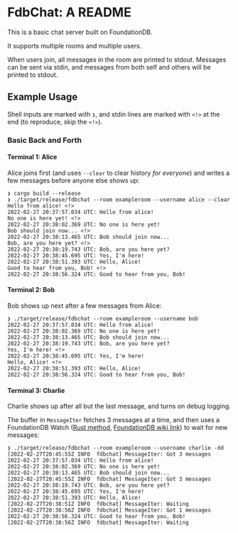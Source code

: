 # FdbChat: A README

This is a basic chat server built on FoundationDB.

It supports multiple rooms and multiple users.

When users join, all messages in the room are printed to stdout. Messages can be sent via stdin, and messages from both self and others will be printed to stdout.

## Example Usage

Shell inputs are marked with `❯`, and stdin lines are marked with `<!>` at the end (to reproduce, skip the `<!>`).

### Basic Back and Forth

#### Terminal 1: Alice

Alice joins first (and uses `--clear` to clear history _for everyone_) and writes a few messages before anyone else shows up:

```
❯ cargo build --release
❯ ./target/release/fdbchat --room exampleroom --username alice --clear
Hello from alice! <!>
2022-02-27 20:37:57.034 UTC: Hello from alice!
No one is here yet! <!>
2022-02-27 20:38:02.369 UTC: No one is here yet!
Bob should join now... <!>
2022-02-27 20:38:13.465 UTC: Bob should join now...
Bob, are you here yet? <!>
2022-02-27 20:38:19.743 UTC: Bob, are you here yet?
2022-02-27 20:38:45.695 UTC: Yes, I'm here!
2022-02-27 20:38:51.393 UTC: Hello, Alice!
Good to hear from you, Bob! <!>
2022-02-27 20:38:56.324 UTC: Good to hear from you, Bob!
```

#### Terminal 2: Bob

Bob shows up next after a few messages from Alice:

```
❯ ./target/release/fdbchat --room exampleroom --username bob         
2022-02-27 20:37:57.034 UTC: Hello from alice!
2022-02-27 20:38:02.369 UTC: No one is here yet!
2022-02-27 20:38:13.465 UTC: Bob should join now...
2022-02-27 20:38:19.743 UTC: Bob, are you here yet?
Yes, I'm here! <!>
2022-02-27 20:38:45.695 UTC: Yes, I'm here!
Hello, Alice! <!>
2022-02-27 20:38:51.393 UTC: Hello, Alice!
2022-02-27 20:38:56.324 UTC: Good to hear from you, Bob!
```

#### Terminal 3: Charlie

Charlie shows up after all but the last message, and turns on debug logging.

The buffer in `MessageIter` fetches 3 messages at a time, and then uses a FoundationDB Watch ([Rust method](https://docs.rs/foundationdb/0.5.0/foundationdb/struct.Transaction.html#method.watch), [FoundationDB wiki link](https://github.com/apple/foundationdb/wiki/An-Overview-how-Watches-Work)) to wait for new messages: 

```
❯ ./target/release/fdbchat --room exampleroom --username charlie -dd
[2022-02-27T20:45:55Z INFO  fdbchat] MessageIter: Got 3 messages
2022-02-27 20:37:57.034 UTC: Hello from alice!
2022-02-27 20:38:02.369 UTC: No one is here yet!
2022-02-27 20:38:13.465 UTC: Bob should join now...
[2022-02-27T20:45:55Z INFO  fdbchat] MessageIter: Got 3 messages
2022-02-27 20:38:19.743 UTC: Bob, are you here yet?
2022-02-27 20:38:45.695 UTC: Yes, I'm here!
2022-02-27 20:38:51.393 UTC: Hello, Alice!
[2022-02-27T20:38:51Z INFO  fdbchat] MessageIter: Waiting
[2022-02-27T20:38:56Z INFO  fdbchat] MessageIter: Got 1 messages
2022-02-27 20:38:56.324 UTC: Good to hear from you, Bob!
[2022-02-27T20:38:56Z INFO  fdbchat] MessageIter: Waiting
```